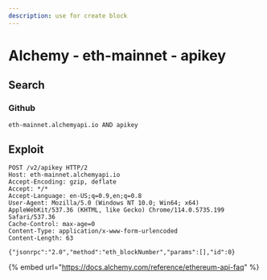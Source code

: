 ```yaml
---
description: use for create block
---
```


# Alchemy - eth-mainnet - apikey



## Search

### Github

```
eth-mainnet.alchemyapi.io AND apikey
```

## Exploit

```
POST /v2/apikey HTTP/2
Host: eth-mainnet.alchemyapi.io
Accept-Encoding: gzip, deflate
Accept: */*
Accept-Language: en-US;q=0.9,en;q=0.8
User-Agent: Mozilla/5.0 (Windows NT 10.0; Win64; x64) AppleWebKit/537.36 (KHTML, like Gecko) Chrome/114.0.5735.199 Safari/537.36
Cache-Control: max-age=0
Content-Type: application/x-www-form-urlencoded
Content-Length: 63

{"jsonrpc":"2.0","method":"eth_blockNumber","params":[],"id":0}
```

{% embed url="https://docs.alchemy.com/reference/ethereum-api-faq" %}

